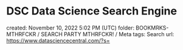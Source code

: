 # DSC Data Science Search Engine

created: November 10, 2022 5:02 PM (UTC)
folder: BOOKMRKS-MTHRFCKR / SEARCH PARTY MTHRFCKR! / Meta
tags: Search
url: https://www.datasciencecentral.com/?s=
